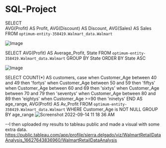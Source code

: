 # SQL-Project 


SELECT  
AVG(Profit) AS Profit, 
AVG(Discount) AS Discount, 
AVG(Sales) AS Sales
FROM `optimum-entity-358419.Walmart_data.Walmart` 

![Image](https://user-images.githubusercontent.com/102627671/190207758-858c58de-6caf-4dcc-8474-f468ecc7dbe9.png)

SELECT 
  AVG(Profit) AS Average_Profit,
  State
FROM
  `optimum-entity-358419.Walmart_data.Walmart`
  GROUP BY State
ORDER BY State ASC

![Image](https://user-images.githubusercontent.com/102627671/190208019-ebb538f8-1d76-4cff-bd6d-3353ab2435a3.png)

SELECT COUNT(*) AS customers, 
case
  when Customer_Age between 40 and 49 then 'fortys'
  when Customer_Age between 50 and 59 then 'fiftys'
  when Customer_Age between 60 and 69 then 'sixtys'
  when Customer_Age between 70 and 79 then 'seventys'
  when Customer_Age between 80 and 89 then 'eightys'
  when Customer_Age >=90 then 'ninetys'
  END AS age_range,
  AVG(Profit) AS Av_Profit
FROM
  `optimum-entity-358419.Walmart_data.Walmart`
WHERE Customer_Age is NOT NULL
 GROUP BY age_range
![Screenshot 2022-09-14 11 18 36 AM](https://user-images.githubusercontent.com/102627671/190227887-54b878b0-59ee-4304-a549-34c11d2dad2c.png)


--I then uploaded my results to tableau public and made a visual with some extra data. https://public.tableau.com/app/profile/sierra.delgado/viz/WalmartRetailDataAnalysis_16627643836960/WalmartRetailDataAnalysis




